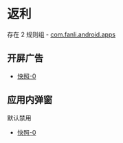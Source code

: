 # 返利

存在 2 规则组 - [com.fanli.android.apps](/src/apps/com.fanli.android.apps.ts)

## 开屏广告

- [快照-0](https://i.gkd.li/import/13227495)

## 应用内弹窗

默认禁用

- [快照-0](https://i.gkd.li/import/13245808)
